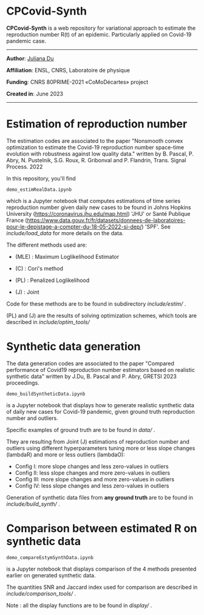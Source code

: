 # CPCovid-Synth


**CPCovid-Synth** is a web repository for variational approach to estimate the reproduction number R(t) of an epidemic.
Particularly applied on Covid-19 pandemic case.
- ---

**Author**: [Juliana Du](<https://juliana-du.github.io/>)

**Affiliation**: ENSL, CNRS, Laboratoire de physique

**Funding**: CNRS 80PRIME-2021 «CoMoDécartes» project

**Created in**: June 2023

- ---

# Estimation of reproduction number 

The estimation codes are associated to the paper "Nonsmooth convex optimization to estimate the Covid-19 reproduction
number space-time evolution with robustness against low quality data." written by B. Pascal, P. Abry, N. Pustelnik, 
S.G. Roux, R. Gribonval and P. Flandrin, Trans. Signal Process. 2022
    
In this repository, you'll find 

    demo_estimRealData.ipynb


which is a Jupyter notebook that computes estimations of time series reproduction number
given daily new cases to be found in Johns Hopkins University (https://coronavirus.jhu.edu/map.html) 'JHU' or Santé 
Publique France (https://www.data.gouv.fr/fr/datasets/donnees-de-laboratoires-pour-le-depistage-a-compter-du-18-05-2022-si-dep/) 
'SPF'. See <i> include/load_data </i> for more details on the data.

The different methods used are: 

* (MLE) : Maximum Loglikelihood Estimator

* (C) : Cori's method

* (PL) : Penalized Loglikelihood

* (J) : Joint

Code for these methods are to be found in subdirectory <i> include/estim/ </i>.

(PL) and (J) are the results of solving optimization schemes, which tools are described in <i> include/optim_tools/ </i>  

# Synthetic data generation
The data generation codes are associated to the paper 
"Compared performance of Covid19 reproduction number estimators based on realistic synthetic data" written by J.Du, 
B. Pascal and P. Abry, GRETSI 2023 proceedings.


    demo_buildSyntheticData.ipynb

is a Jupyter notebook that displays how to generate realistic synthetic data of daily new cases for Covid-19 pandemic,
given ground truth reproduction number and outliers.

Specific examples of ground truth are to be found in <i> data/ </i>. 

They are resulting from Joint (J) estimations of reproduction number and outliers using different hyperparameters 
tuning more or less slope changes (lambdaR) and more or less outliers (lambdaO):

* Config I:     more slope changes and less zero-values in outliers 
* Config II:    less slope changes and more zero-values in outliers
* Config III:   more slope changes and more zero-values in outliers
* Config IV:    less slope changes and less zero-values in outliers

Generation of synthetic data files from <b> any ground truth </b> are to be found in <i> include/build_synth/ </i>.


# Comparison between estimated R on synthetic data

    demo_compareEstymSynthData.ipynb

is a Jupyter notebook that displays comparison of the 4 methods presented earlier on generated synthetic data.

The quantities SNR and Jaccard index used for comparison are described in <i> include/comparison_tools/ </i>.

Note : all the display functions are to be found in <i> display/ </i>.